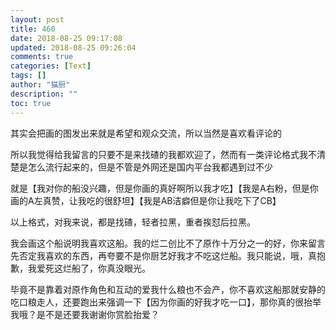 ```yaml
---
layout: post
title: 460
date: 2018-08-25 09:17:08
updated: 2018-08-25 09:26:04
comments: true
categories: [Text]
tags: []
author: "猫厨"
description: ""
toc: true
---
```


<p>其实会把画的图发出来就是希望和观众交流，所以当然是喜欢看评论的<br /></p> 
<p>所以我觉得给我留言的只要不是来找碴的我都欢迎了，然而有一类评论格式我不清楚是怎么流行起来的，但是不管是外网还是国内平台我都遇到过不少</p> 
<p>就是【我对你的船没兴趣，但是你画的真好啊所以我才吃】【我是A右粉，但是你画的A左真赞，让我吃的很舒坦】【我是AB洁癖但是你让我吃下了CB】</p> 
<p>以上格式，对我来说，都是找碴，轻者拉黑，重者挨怼后拉黑。</p> 
<p>我会画这个船说明我喜欢这船。我的烂二创比不了原作十万分之一的好，你来留言先否定我喜欢的东西，再夸要不是你厨艺好我才不吃这烂船。我只能说，哦，真抱歉，我爱死这烂船了，你真没眼光。</p> 
<p>毕竟不是靠着对原作角色和互动的爱我什么粮也不会产，你不喜欢这船那就安静的吃口粮走人，还要跑出来强调一下【因为你画的好我才吃一口】，那你真的很抬举我哦？是不是还要我谢谢你赏脸抬爱？</p> 
<p><br /></p>